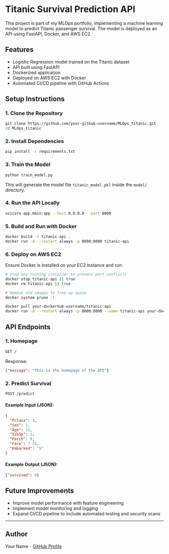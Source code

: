 # Titanic Survival Prediction API

This project is part of my MLOps portfolio, implementing a machine learning model to predict Titanic passenger survival. The model is deployed as an API using FastAPI, Docker, and AWS EC2.

## Features
- Logistic Regression model trained on the Titanic dataset
- API built using FastAPI
- Dockerized application
- Deployed on AWS EC2 with Docker
- Automated CI/CD pipeline with GitHub Actions

## Setup Instructions

### 1. Clone the Repository
```bash
git clone https://github.com/your-github-username/MLOps_titanic.git
cd MLOps_titanic
```

### 2. Install Dependencies
```bash
pip install -r requirements.txt
```

### 3. Train the Model
```bash
python train_model.py
```
This will generate the model file `titanic_model.pkl` inside the `model/` directory.

### 4. Run the API Locally
```bash
uvicorn app.main:app --host 0.0.0.0 --port 8000
```

### 5. Build and Run with Docker
```bash
docker build -t titanic-api .
docker run -d --restart always -p 8000:8000 titanic-api
```

### 6. Deploy on AWS EC2
Ensure Docker is installed on your EC2 instance and run:
```bash
# Stop any running container to prevent port conflicts
docker stop titanic-api || true
docker rm titanic-api || true

# Remove old images to free up space
docker system prune -f

docker pull your-dockerhub-username/titanic-api
docker run -d --restart always -p 8000:8000 --name titanic-api your-dockerhub-username/titanic-api
```

## API Endpoints

### 1. Homepage
```bash
GET /
```
Response:
```json
{"message": "This is the homepage of the API"}
```

### 2. Predict Survival
```bash
POST /predict
```
#### Example Input (JSON):
```json
{
  "Pclass": 3,
  "Sex": 1,
  "Age": 22,
  "SibSp": 1,
  "Parch": 0,
  "Fare": 7.25,
  "Embarked": "S"
}
```
#### Example Output (JSON):
```json
{"survived": 0}
```

## Future Improvements
- Improve model performance with feature engineering
- Implement model monitoring and logging
- Expand CI/CD pipeline to include automated testing and security scans

---

## Author
Your Name - [GitHub Profile](https://github.com/your-github-username)

